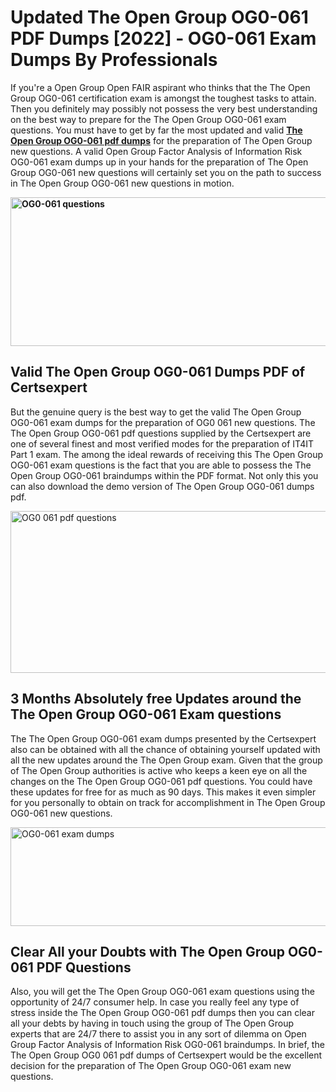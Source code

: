 <h1><strong>Updated The Open Group OG0-061 PDF Dumps [2022] - OG0-061 Exam Dumps By Professionals&nbsp;</strong></h1>
<p><span style="font-weight: 400;">If you're a Open Group Open FAIR aspirant who thinks that the The Open Group OG0-061 certification exam is amongst the toughest tasks to attain. Then you definitely may possibly not possess the very best understanding on the best way to prepare for the The Open Group OG0-061 exam questions. You must have to get by far the most updated and valid <strong><a href="https://www.certsexpert.com/OG0-061-pdf-questions.html">The Open Group OG0-061 pdf dumps</a></strong> for the preparation of The Open Group new questions. A valid Open Group Factor Analysis of Information Risk OG0-061 exam dumps up in your hands for the preparation of The Open Group OG0-061 new questions will certainly set you on the path to success in The Open Group OG0-061 new questions in motion.</span></p>
<p><span style="font-weight: 400;"><strong><img style="display: block; margin-left: auto; margin-right: auto;" src="https://i.ibb.co/QXh983F/73475278-2429792180625311-4586132736837681152-n.jpg" alt="OG0-061 questions" width="632" height="238" /></strong></span></p>
<h2><strong>Valid The Open Group OG0-061 Dumps PDF of Certsexpert</strong></h2>
<p><span style="font-weight: 400;">But the genuine query is the best way to get the valid The Open Group OG0-061 exam dumps for the preparation of OG0 061 new questions. The The Open Group OG0-061 pdf questions supplied by the Certsexpert are one of several finest and most verified modes for the preparation of IT4IT Part 1 exam. The among the ideal rewards of receiving this The Open Group OG0-061 exam questions is the fact that you are able to possess the The Open Group OG0-061 braindumps within the PDF format. Not only this you can also download the demo version of The Open Group OG0-061 dumps pdf.</span></p>
<p><span style="font-weight: 400;"><img style="display: block; margin-left: auto; margin-right: auto;" src="https://i.ibb.co/Jd8hN2L/76714008-3182067705200142-8735104740007870464-n.jpg" alt="OG0 061 pdf questions" width="701" height="259" /></span></p>
<h2><strong>3 Months Absolutely free Updates around the The Open Group OG0-061 Exam questions</strong></h2>
<p><span style="font-weight: 400;">The The Open Group OG0-061 exam dumps presented by the Certsexpert also can be obtained with all the chance of obtaining yourself updated with all the new updates around the The Open Group exam. Given that the group of The Open Group authorities is active who keeps a keen eye on all the changes on the The Open Group OG0-061 pdf questions. You could have these updates for free for as much as 90 days. This makes it even simpler for you personally to obtain on track for accomplishment in The Open Group OG0-061 new questions.</span></p>
<p><span style="font-weight: 400;"><a href="https://www.certsexpert.com/OG0-061-pdf-questions.html"><img style="display: block; margin-left: auto; margin-right: auto;" src="https://i.ibb.co/TMnKrkJ/75398236-424489711531572-5064688549987614720-n.jpg" alt="OG0-061 exam dumps" width="714" height="158" /></a></span></p>
<h2><strong>Clear All your Doubts with The Open Group OG0-061 PDF Questions</strong></h2>
<p>Also, you will get the The Open Group OG0-061 exam questions using the opportunity of 24/7 consumer help. In case you really feel any type of stress inside the The Open Group OG0-061 pdf dumps then you can clear all your debts by having in touch using the group of The Open Group experts that are 24/7 there to assist you in any sort of dilemma on Open Group Factor Analysis of Information Risk OG0-061 braindumps. In brief, the The Open Group OG0 061 pdf dumps of Certsexpert would be the excellent decision for the preparation of The Open Group OG0-061 exam new questions.</p>
